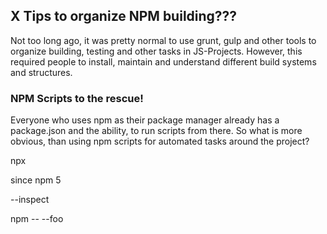 ## X Tips to organize NPM building???

Not too long ago, it was pretty normal to use grunt, gulp and other tools to organize building, testing and other tasks in JS-Projects. However, this required people to install, maintain and understand different build systems and structures.

### NPM Scripts to the rescue!

Everyone who uses npm as their package manager already has a package.json and the ability, to run scripts from there. So what is more obvious, than using npm scripts for automated tasks around the project?

npx

since npm 5

--inspect

npm -- --foo
